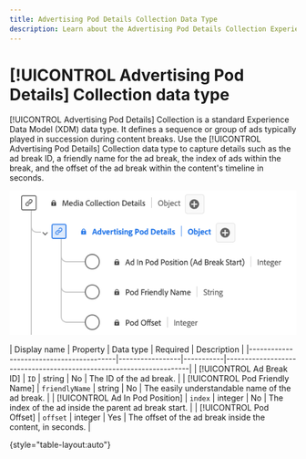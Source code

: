 ```yaml
---
title: Advertising Pod Details Collection Data Type
description: Learn about the Advertising Pod Details Collection Experience Data Model (XDM) data type.
---
```

# [!UICONTROL Advertising Pod Details] Collection data type

[!UICONTROL Advertising Pod Details] Collection is a standard Experience Data Model (XDM) data type. It defines a sequence or group of ads typically played in succession during content breaks. Use the [!UICONTROL Advertising Pod Details] Collection data type to capture details such as the ad break ID, a friendly name for the ad break, the index of ads within the break, and the offset of the ad break within the content's timeline in seconds.

![A diagram of the Advertising Pod Details Information Collection data type.](../images/data-types/advertising-pod-details-collection.png)

| Display name                            | Property        | Data type | Required | Description                                             |
|-----------------------------------------|-----------------|-----------|--------------------------------------------------------------------|
| [!UICONTROL Ad Break ID]                | `ID`            | string    |  No    | The ID of the ad break.                                   |
| [!UICONTROL Pod Friendly Name]          | `friendlyName`  | string    |  No    | The easily understandable name of the ad break.           |
| [!UICONTROL Ad In Pod Position]         | `index`         | integer   |  No    | The index of the ad inside the parent ad break start.      |
| [!UICONTROL Pod Offset]                 | `offset`        | integer   |  Yes   | The offset of the ad break inside the content, in seconds. |

{style="table-layout:auto"}
